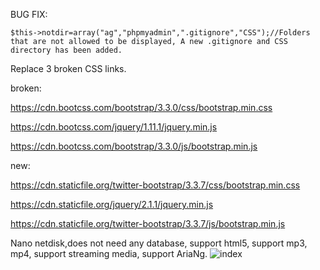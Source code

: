 BUG FIX:

	$this->notdir=array("ag","phpmyadmin",".gitignore","CSS");//Folders that are not allowed to be displayed, A new .gitignore and CSS directory has been added.
Replace 3 broken CSS links.

broken:

https://cdn.bootcss.com/bootstrap/3.3.0/css/bootstrap.min.css

https://cdn.bootcss.com/jquery/1.11.1/jquery.min.js

https://cdn.bootcss.com/bootstrap/3.3.0/js/bootstrap.min.js

new:

https://cdn.staticfile.org/twitter-bootstrap/3.3.7/css/bootstrap.min.css

https://cdn.staticfile.org/jquery/2.1.1/jquery.min.js

https://cdn.staticfile.org/twitter-bootstrap/3.3.7/js/bootstrap.min.js

Nano netdisk,does not need any database, support html5, support mp3, mp4, support streaming media, support AriaNg.
![index](https://user-images.githubusercontent.com/82877945/154240941-f6533825-1132-4ae9-8e22-b581b4085567.png)
